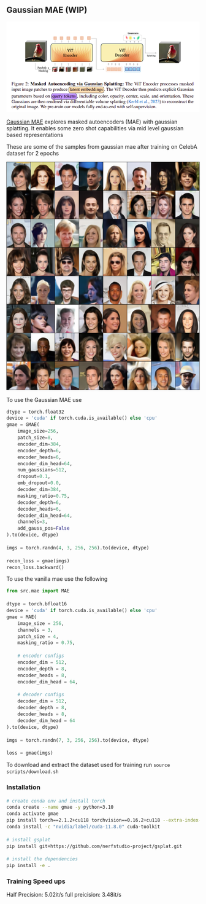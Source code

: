 ## Gaussian MAE (WIP)

<img src="./assets/gmae.png" width="650px"></img>

<a href="https://arxiv.org/abs/2501.03229v1">Gaussian MAE</a> explores masked autoencoders (MAE) with gaussian splatting. It enables some zero shot capabilities via mid level gaussian based representations

These are some of the samples from gaussian mae after training on CelebA dataset for 2 epochs

<img src="./assets/samples.png" width="800px"></img>

To use the Gaussian MAE use
```python
dtype = torch.float32
device = 'cuda' if torch.cuda.is_available() else 'cpu'
gmae = GMAE(
    image_size=256,
    patch_size=8,
    encoder_dim=384,
    encoder_depth=6,
    encoder_heads=6,
    encoder_dim_head=64,
    num_gaussians=512,
    dropout=0.1,
    emb_dropout=0.0,
    decoder_dim=384,
    masking_ratio=0.75,
    decoder_depth=6,
    decoder_heads=6,
    decoder_dim_head=64,
    channels=3,
    add_gauss_pos=False
).to(device, dtype)

imgs = torch.randn(4, 3, 256, 256).to(device, dtype)

recon_loss = gmae(imgs)
recon_loss.backward()
```

To use the vanilla mae use the following
```python
from src.mae import MAE

dtype = torch.bfloat16
device = 'cuda' if torch.cuda.is_available() else 'cpu'
gmae = MAE(
    image_size = 256,
    channels = 3,
    patch_size = 4,
    masking_ratio = 0.75,

    # encoder configs
    encoder_dim = 512,
    encoder_depth = 8,
    encoder_heads = 8,
    encoder_dim_head = 64,

    # decoder configs
    decoder_dim = 512,
    decoder_depth = 8,
    decoder_heads = 8,
    decoder_dim_head = 64
).to(device, dtype)

imgs = torch.randn(7, 3, 256, 256).to(device, dtype)

loss = gmae(imgs)
```

To download and extract the dataset used for training run `source scripts/download.sh`

### Installation

```bash
# create conda env and install torch
conda create --name gmae -y python=3.10
conda activate gmae
pip install torch==2.1.2+cu118 torchvision==0.16.2+cu118 --extra-index-url https://download.pytorch.org/whl/cu118
conda install -c "nvidia/label/cuda-11.8.0" cuda-toolkit

# install gsplat
pip install git+https://github.com/nerfstudio-project/gsplat.git

# install the dependencies
pip install -e .
```

### Training Speed ups

Half Precision: 5.02it/s
full preicision: 3.48it/s